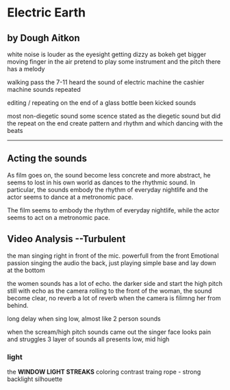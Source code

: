# Electric Earth 
## by Dough Aitkon
white noise is louder as the eyesight getting dizzy as bokeh get bigger
moving finger in the air pretend to play some instrument and the pitch there has a melody

walking pass the 7-11 heard the sound of electric machine the cashier machine sounds repeated

editing / repeating on the end of a glass bottle been kicked sounds

most non-diegetic sound
some scence stated as the diegetic sound but did the repeat on the end create pattern and rhythm and which dancing with the beats
___
## **Acting the sounds**
As film goes on, the sound become less concrete and more abstract, he seems to lost in his own world as dances to the rhythmic sound. In particular, the sounds embody the rhythm of everyday nightlife and the actor seems to dance at a metronomic pace.

The film seems to embody the rhythm of everyday nightlife, while the actor seems to act on a metronomic pace.

## Video Analysis --Turbulent

the man singing right in front of the mic. powerfull from the front
Emotional passion singing
the audio the back, just playing simple base and lay down at the bottom 

the women sounds has a lot of echo. the darker side
and start the high pitch still with echo
as the camera rolling to the front of the woman, the sound become clear, no reverb
a lot of reverb when the camera is filimng her from behind.

long delay when sing low, almost like 2 person sounds

when the scream/high pitch sounds came out the singer face looks pain and struggles
3 layer of sounds all presents low, mid high



### light
the **WINDOW LIGHT STREAKS**
coloring contrast
traing rope - strong backlight silhouette